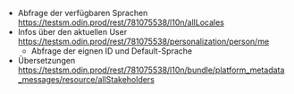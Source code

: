 ﻿- Abfrage der verfügbaren Sprachen  
 https://testsm.odin.prod/rest/781075538/l10n/allLocales
- Infos über den aktuellen User  
 https://testsm.odin.prod/rest/781075538/personalization/person/me
  - Abfrage der eignen ID und Default-Sprache
- Übersetzungen  
  https://testsm.odin.prod/rest/781075538/l10n/bundle/platform_metadata_messages/resource/allStakeholders